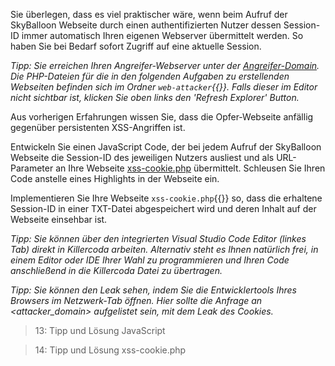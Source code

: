 Sie überlegen, dass es viel praktischer wäre, wenn beim Aufruf der SkyBalloon Webseite durch einen 
authentifizierten Nutzer dessen Session-ID immer automatisch Ihren eigenen Webserver übermittelt werden. 
So haben Sie bei Bedarf sofort Zugriff auf eine aktuelle Session.

*Tipp: Sie erreichen Ihren Angreifer-Webserver unter der [Angreifer-Domain]({{TRAFFIC_HOST1_82}}). 
Die PHP-Dateien für die in den folgenden Aufgaben zu erstellenden Webseiten befinden sich im Ordner `web-attacker`{{}}. 
Falls dieser im Editor nicht sichtbar ist, klicken Sie oben links den 'Refresh Explorer' Button.*

Aus vorherigen Erfahrungen wissen Sie, dass die Opfer-Webseite anfällig gegenüber persistenten XSS-Angriffen ist.

Entwickeln Sie einen JavaScript Code, der bei jedem Aufruf der SkyBalloon Webseite die Session-ID des jeweiligen Nutzers 
ausliest und als URL-Parameter an Ihre Webseite [xss-cookie.php]({{TRAFFIC_HOST1_82}}/xss-cookie.php) 
übermittelt. Schleusen Sie Ihren Code anstelle eines Highlights in der Webseite ein.

Implementieren Sie Ihre Webseite `xss-cookie.php`{{}} so, dass die erhaltene Session-ID in einer TXT-Datei abgespeichert
wird und deren Inhalt auf der Webseite einsehbar ist.

*Tipp: Sie können über den integrierten Visual Studio Code Editor (linkes Tab) direkt in Killercoda arbeiten. 
Alternativ steht es Ihnen natürlich frei, in einem Editor oder IDE Ihrer Wahl zu programmieren 
und Ihren Code anschließend in die Killercoda Datei zu übertragen.*

*Tipp: Sie können den Leak sehen, indem Sie die Entwicklertools Ihres Browsers im Netzwerk-Tab öffnen. Hier sollte die Anfrage an <attacker_domain> aufgelistet sein, mit dem Leak des Cookies.*

>13: Tipp und Lösung JavaScript

>14: Tipp und Lösung xss-cookie.php